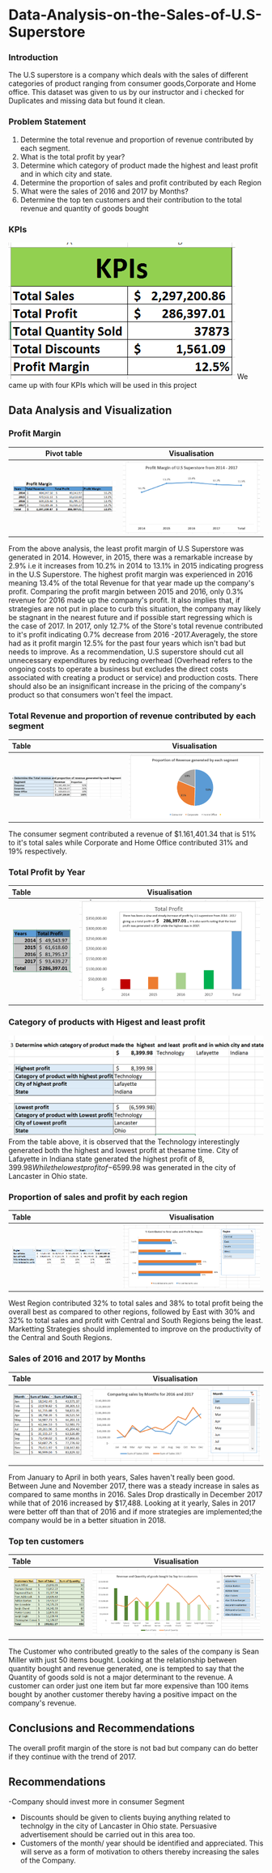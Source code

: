 # Data-Analysis-on-the-Sales-of-U.S-Superstore
### Introduction
The U.S superstore is a company which deals with the sales of different categories of product ranging from consumer goods,Corporate and Home office. This dataset was given to us by our instructor and i checked for Duplicates and missing data but found it clean.

### Problem Statement
1. Determine the total revenue and proportion of revenue contributed by each segment.						
2. What is the total profit by year?						
3. Determine which category of product made the  highest  and least  profit and in which city and state. 						
4. Determine the proportion of sales and profit contributed by each Region						
5. What were the sales of 2016 and 2017 by Months?						
6. Determine the top ten customers and their contribution to the total revenue and quantity of goods bought

### KPIs
![](KPI2.png)
We came up with four KPIs which will be used in this project

## Data Analysis and Visualization
### Profit Margin
Pivot table               |            Visualisation
:------------------------:|:------------------------:
![](ProfitMargin1.png)    | ![](ProfitMargin1.1.png)

From the above analysis, the least profit margin of U.S Superstore was generated in 2014. However, in 2015, there was a remarkable increase by 2.9% i.e it increases from 10.2% in 2014 to 13.1% in 2015 indicating progress in the U.S Superstore. The highest profit margin was experienced in 2016 meaning 13.4%  of the total Revenue for that year made up the company's profit. Comparing the profit margin between 2015 and 2016, only 0.3% revenue for 2016 made up the company's profit. It also implies that, if strategies are not put in place to curb this situation, the company may likely be stagnant in the nearest future and if possible start regressing which is the case of 2017. In 2017, only 12.7% of the Store's total revenue contributed to it's profit indicating 0.7%  decrease from 2016 -2017.Averagely, the store had as it profit margin 12.5% for the past four years which isn't bad but needs to improve. As a recommendation, U.S superstore should cut all unnecessary expenditures by reducing overhead (Overhead refers to the ongoing costs to operate a business but excludes the direct costs associated with creating a product or service) and production costs. There should also be  an insignificant increase in the pricing of the company's product so that consumers won't feel the impact. 

### Total Revenue and proportion of revenue contributed by each segment
Table                     |           Visualisation
:-------------------------|:------------------------:
![](Segment1.png)         |![](Segment.png)
The consumer segment contributed a revenue of $1.161,401.34 that is 51% to it's total sales while Corporate and Home Office contributed 31% and 19% respectively.

### Total Profit by Year
Table                     |            Visualisation
:-------------------------|:-------------------------:
![](Profitbyyear1.png)    |![](Profitbyyear.png)

### Category of products with Higest and least profit
![](Category3.png)
From the table above, it is observed that the Technology interestingly generated both the highest and lowest profit at thesame time. City of Lafayette in Indiana state generated the highest profit of $8,399.98 While the lowest profit of -$6599.98 was generated in the city of Lancaster in Ohio state.

### Proportion of sales and profit by each region
Table                                     |  Visualisation
:-----------------------------------------|:-------------------------:
![](Region1.png)                          |![](Region1.1.png)

West Region contributed 32% to total sales and 38% to total profit being the overall best as compared to other regions, followed by East with 30% and 32% to total sales and profit with Central and South Regions being the least. Marketting Strategies should  implemented to improve on the productivity of the Central and South Regions.

### Sales of 2016 and 2017 by Months
Table                             | Visualisation
:---------------------------------|:--------------------------:
![](SalesbyMonth1.png)            |![](SalesbyMonth.png)

From January to April in both years, Sales haven't really been good. Between June and November 2017, there was a steady increase in sales as compared to same months in 2016. Sales Drop drastically in December 2017 while that of 2016 increased by $17,488. Looking at it yearly, Sales in 2017 were better off than that of 2016 and if more strategies are implemented;the company would be in a better situation in 2018.

### Top ten customers
Table                            | Visualisation
:--------------------------------|:---------------------------:
![](Customers1.png)               |![](Customers2.png)

The Customer who contributed greatly to the sales of the company is Sean Miller with just 50 items bought. Looking at the relationship between quantity bought and revenue generated, one is tempted to say that the Quantity of goods sold is not a major determinant to the revenue. A customer can order just one item but far more expensive than 100 items bought by another customer thereby having a positive impact on the company's revenue.

## Conclusions and Recommendations 
The overall profit margin of the store is not bad but company can do better if they continue with the trend of 2017.

## Recommendations
-Company should invest more in consumer Segment 
- Discounts should be given to clients buying anything related to technolgy in the city of Lancaster in Ohio state. Persuasive advertisement should be carried out in this area too.
- Customers of the month/ year should be identified and appreciated. This will serve as a form of motivation to others thereby increasing the sales of the Company.
